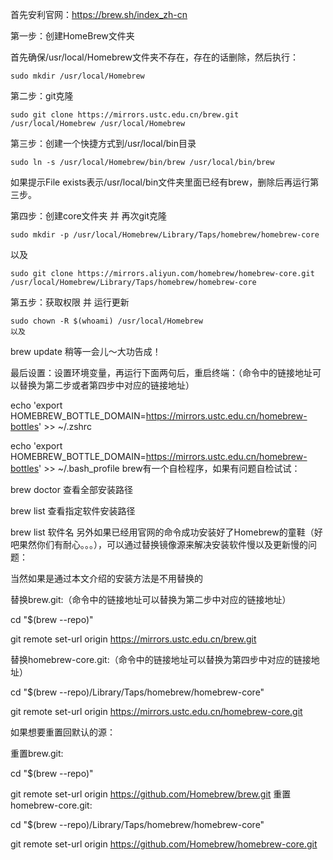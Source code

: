 首先安利官网：https://brew.sh/index_zh-cn

第一步：创建HomeBrew文件夹

首先确保/usr/local/Homebrew文件夹不存在，存在的话删除，然后执行：

```
sudo mkdir /usr/local/Homebrew
```

第二步：git克隆

```
sudo git clone https://mirrors.ustc.edu.cn/brew.git /usr/local/Homebrew /usr/local/Homebrew
``` 

第三步：创建一个快捷方式到/usr/local/bin目录

```
sudo ln -s /usr/local/Homebrew/bin/brew /usr/local/bin/brew
```

如果提示File exists表示/usr/local/bin文件夹里面已经有brew，删除后再运行第三步。

第四步：创建core文件夹 并 再次git克隆

```
sudo mkdir -p /usr/local/Homebrew/Library/Taps/homebrew/homebrew-core
```

以及

```
sudo git clone https://mirrors.aliyun.com/homebrew/homebrew-core.git /usr/local/Homebrew/Library/Taps/homebrew/homebrew-core
```

第五步：获取权限 并 运行更新

```
sudo chown -R $(whoami) /usr/local/Homebrew
以及
```

brew update
稍等一会儿～大功告成！

最后设置：设置环境变量，再运行下面两句后，重启终端：（命令中的链接地址可以替换为第二步或者第四步中对应的链接地址）

echo 'export HOMEBREW_BOTTLE_DOMAIN=https://mirrors.ustc.edu.cn/homebrew-bottles' >> ~/.zshrc 
 
echo 'export HOMEBREW_BOTTLE_DOMAIN=https://mirrors.ustc.edu.cn/homebrew-bottles' >> ~/.bash_profile
brew有一个自检程序，如果有问题自检试试：

brew doctor
查看全部安装路径

brew list
查看指定软件安装路径

brew list 软件名
另外如果已经用官网的命令成功安装好了Homebrew的童鞋（好吧果然你们有耐心。。。），可以通过替换镜像源来解决安装软件慢以及更新慢的问题：

当然如果是通过本文介绍的安装方法是不用替换的

替换brew.git:（命令中的链接地址可以替换为第二步中对应的链接地址）

cd "$(brew --repo)"
 
git remote set-url origin https://mirrors.ustc.edu.cn/brew.git
 
替换homebrew-core.git:（命令中的链接地址可以替换为第四步中对应的链接地址）

cd "$(brew --repo)/Library/Taps/homebrew/homebrew-core"
 
git remote set-url origin https://mirrors.ustc.edu.cn/homebrew-core.git
 
如果想要重置回默认的源：

重置brew.git:

cd "$(brew --repo)"
 
git remote set-url origin https://github.com/Homebrew/brew.git
重置homebrew-core.git:

cd "$(brew --repo)/Library/Taps/homebrew/homebrew-core"
 
git remote set-url origin https://github.com/Homebrew/homebrew-core.git


